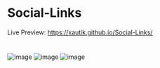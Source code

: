 # Social-Links
Live Preview: https://xautik.github.io/Social-Links/
#
![image](https://github.com/xautik/Social-Links/assets/106868727/6f43866c-6126-4306-a96b-8c158b7cdaa2)
![image](https://github.com/xautik/Social-Links/assets/106868727/1fc2fcfe-d451-4e08-a864-6a30ef655bd0)
![image](https://github.com/xautik/Social-Links/assets/106868727/97001954-4cea-4c98-ac9c-e1fa64b5a453)



